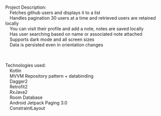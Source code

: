Project Description:<br />
&emsp;Fetches github users and displays it to a list <br/>
&emsp;Handles pagination 30 users at a time and retrieved users are retained locally <br />
&emsp;You can visit their profile and add a note, notes are saved locally<br />
&emsp;Has user searching based on name or associated note attached <br />
&emsp;Supports dark mode and all screen sizes <br />
&emsp;Data is persisted even in orientation changes <br />
<br />
<br />

Technologies used: <br />
&emsp;Kotlin<br />
&emsp;MVVM Repository pattern + databinding<br />
&emsp;Dagger2<br />
&emsp;Retrofit2<br />
&emsp;RxJava2<br />
&emsp;Room Database<br />
&emsp;Android Jetpack Paging 3.0<br />
&emsp;ConstraintLayout<br />
